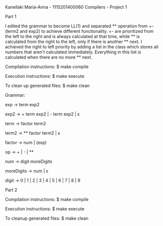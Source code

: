 Kanellaki Maria-Anna - 1115201400060
Compilers - Project 1


Part 1

I edited the grammar to become LL(1) and separated ** operation from +- (term2 and exp2) to achieve different 
functionality. +- are prioritized from the left to the right and is always calculated at that time, while ** is 
calculated from the right to the left, only if there is another ** next. I achieved the right to left priority by adding
a list in the class which stores all numbers that aren't calculated immediately. Everything in this list is calculated
when there are no more ** next.


Compilation instructions:
$ make compile

Execution instructions:
$ make execute

To clean up generated files:
$ make clean


Grammar:

exp -> term exp2

exp2 -> + term exp2
        | - term exp2
        | ε

term -> factor term2

term2 -> ** factor term2
        | ε

factor -> num 
        | (exp)

op -> +
    | -
    | **

num -> digit moreDigits

moreDigits -> num
            | ε

digit -> 0 | 1 | 2 | 3 | 4 | 5 | 6 | 7 | 8 | 9



Part 2

Compilation instructions:
$ make compile

Execution instructions:
$ make execute

To cleanup generated files:
$ make clean


